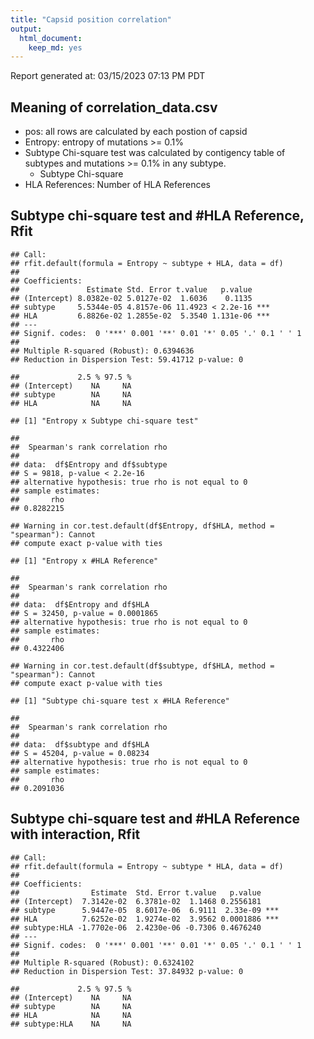 ```yaml
---
title: "Capsid position correlation"
output:
  html_document:
    keep_md: yes
---
```


Report generated at: 03/15/2023 07:13 PM PDT



## Meaning of correlation_data.csv

- pos: all rows are calculated by each postion of capsid
- Entropy: entropy of mutations >= 0.1%
- Subtype Chi-square test was calculated by contigency table of subtypes and mutations >= 0.1% in any subtype.
  - Subtype Chi-square
- HLA References: Number of HLA References

<!-- ## Subtype chi-square test rank and #HLA Reference, regression -->
<!-- ```{r sct-rank-hla} -->
<!-- df = read.csv('correlation_data.csv') %>% mutate(subtype_rank=Subtype.Chi.square_rank, HLA=HLA.References) -->

<!-- model = lm(Entropy ~ subtype_rank + HLA, data=df) -->
<!-- summary(model) -->
<!-- confint(model) -->

<!-- # ggPredict(model,se=TRUE,interactive=TRUE) -->
<!-- ``` -->

<!-- ## Subtype chi-square test rank and #HLA Reference with interaction, regression -->
<!-- ```{r sct-rank-hla-inter} -->
<!-- df = read.csv('correlation_data.csv') %>% mutate(subtype_rank=Subtype.Chi.square_rank, HLA=HLA.References) -->

<!-- model = lm(Entropy ~ subtype_rank * HLA, data=df) -->
<!-- summary(model) -->
<!-- confint(model) -->

<!-- # ggPredict(model,se=TRUE,interactive=TRUE) -->
<!-- ``` -->

## Subtype chi-square test and #HLA Reference, Rfit

```
## Call:
## rfit.default(formula = Entropy ~ subtype + HLA, data = df)
## 
## Coefficients:
##               Estimate Std. Error t.value   p.value    
## (Intercept) 8.0382e-02 5.0127e-02  1.6036    0.1135    
## subtype     5.5344e-05 4.8157e-06 11.4923 < 2.2e-16 ***
## HLA         6.8826e-02 1.2855e-02  5.3540 1.131e-06 ***
## ---
## Signif. codes:  0 '***' 0.001 '**' 0.01 '*' 0.05 '.' 0.1 ' ' 1
## 
## Multiple R-squared (Robust): 0.6394636 
## Reduction in Dispersion Test: 59.41712 p-value: 0
```

```
##             2.5 % 97.5 %
## (Intercept)    NA     NA
## subtype        NA     NA
## HLA            NA     NA
```

```
## [1] "Entropy x Subtype chi-square test"
```

```
## 
## 	Spearman's rank correlation rho
## 
## data:  df$Entropy and df$subtype
## S = 9818, p-value < 2.2e-16
## alternative hypothesis: true rho is not equal to 0
## sample estimates:
##       rho 
## 0.8282215
```

```
## Warning in cor.test.default(df$Entropy, df$HLA, method = "spearman"): Cannot
## compute exact p-value with ties
```

```
## [1] "Entropy x #HLA Reference"
```

```
## 
## 	Spearman's rank correlation rho
## 
## data:  df$Entropy and df$HLA
## S = 32450, p-value = 0.0001865
## alternative hypothesis: true rho is not equal to 0
## sample estimates:
##       rho 
## 0.4322406
```

```
## Warning in cor.test.default(df$subtype, df$HLA, method = "spearman"): Cannot
## compute exact p-value with ties
```

```
## [1] "Subtype chi-square test x #HLA Reference"
```

```
## 
## 	Spearman's rank correlation rho
## 
## data:  df$subtype and df$HLA
## S = 45204, p-value = 0.08234
## alternative hypothesis: true rho is not equal to 0
## sample estimates:
##       rho 
## 0.2091036
```

## Subtype chi-square test and #HLA Reference with interaction, Rfit

```
## Call:
## rfit.default(formula = Entropy ~ subtype * HLA, data = df)
## 
## Coefficients:
##                Estimate  Std. Error t.value   p.value    
## (Intercept)  7.3142e-02  6.3781e-02  1.1468 0.2556181    
## subtype      5.9447e-05  8.6017e-06  6.9111  2.33e-09 ***
## HLA          7.6252e-02  1.9274e-02  3.9562 0.0001886 ***
## subtype:HLA -1.7702e-06  2.4230e-06 -0.7306 0.4676240    
## ---
## Signif. codes:  0 '***' 0.001 '**' 0.01 '*' 0.05 '.' 0.1 ' ' 1
## 
## Multiple R-squared (Robust): 0.6324102 
## Reduction in Dispersion Test: 37.84932 p-value: 0
```

```
##             2.5 % 97.5 %
## (Intercept)    NA     NA
## subtype        NA     NA
## HLA            NA     NA
## subtype:HLA    NA     NA
```

<!-- ## Subtype chi-square test and HLA chi-square test mean, Rfit -->

<!-- Positions without HLA Chi-square test were treated as 0. -->

<!-- ```{r sct-hct-mean} -->
<!-- adf = read.csv('correlation_data.csv') %>%  -->
<!--   mutate(subtype=Subtype.Chi.square, HLA=HLA.Chi.square.mean) %>% -->
<!--   mutate(HLA=replace_na(HLA, 0)) -->

<!-- model = rfit(Entropy ~ subtype + HLA, data=df) -->
<!-- summary(model) -->
<!-- confint(model) -->

<!-- df = df %>% filter(Entropy > 0)  -->
<!-- spearman = cor.test(df$Entropy, df$HLA, method = "spearman") -->
<!-- print("Entropy x HLA chi-square test mean") -->
<!-- print(spearman) -->
<!-- ``` -->

<!-- ## Subtype chi-square test and HLA chi-square test mean with interaction, Rfit -->

<!-- Positions without HLA Chi-square test were treated as 0. -->

<!-- ```{r sct-hct-mean-inter} -->
<!-- df = read.csv('correlation_data.csv') %>%  -->
<!--   mutate(subtype=Subtype.Chi.square, HLA=HLA.Chi.square.mean) %>% -->
<!--   mutate(HLA=replace_na(HLA, 0)) -->

<!-- model = rfit(Entropy ~ subtype * HLA, data=df) -->
<!-- summary(model) -->
<!-- confint(model) -->
<!-- ``` -->

<!-- ## Subtype chi-square test and HLA chi-square test sum, Rfit -->

<!-- Positions without HLA Chi-square test were treated as 0. -->

<!-- ```{r sct-hct-sum} -->
<!-- df = read.csv('correlation_data.csv') %>%  -->
<!--   mutate(subtype=Subtype.Chi.square, HLA=HLA.Chi.square.sum) %>% -->
<!--   mutate(HLA=replace_na(HLA, 0)) -->

<!-- model = rfit(Entropy ~ subtype + HLA, data=df) -->
<!-- summary(model) -->
<!-- confint(model) -->

<!-- df = df %>% filter(Entropy > 0) -->
<!-- spearman = cor.test(df$Entropy, df$HLA, method = "spearman") -->
<!-- print("Entropy x HLA chi-square test sum") -->
<!-- print(spearman) -->
<!-- ``` -->

<!-- ## Subtype chi-square test and HLA chi-square test sum with interaction, Rfit -->

<!-- Positions without HLA Chi-square test were treated as 0. -->

<!-- ```{r sct-hct-sum-inter} -->
<!-- df = read.csv('correlation_data.csv') %>%  -->
<!--   mutate(subtype=Subtype.Chi.square, HLA=HLA.Chi.square.sum) %>% -->
<!--   mutate(HLA=replace_na(HLA, 0)) -->

<!-- model = rfit(Entropy ~ subtype * HLA, data=df) -->
<!-- summary(model) -->
<!-- confint(model) -->
<!-- ``` -->


<!-- ## Subtype chi-square test and HLA chi-square test median, Rfit -->

<!-- Positions without HLA Chi-square test were treated as 0. -->

<!-- ```{r sct-hct-median} -->
<!-- df = read.csv('correlation_data.csv') %>%  -->
<!--   mutate(subtype=Subtype.Chi.square, HLA=HLA.Chi.square.median) %>% -->
<!--   mutate(HLA=replace_na(HLA, 0)) -->

<!-- model = rfit(Entropy ~ subtype + HLA, data=df) -->
<!-- summary(model) -->
<!-- confint(model) -->

<!-- df = df %>% filter(Entropy > 0) -->
<!-- spearman = cor.test(df$Entropy, df$HLA, method = "spearman") -->
<!-- print("Entropy x HLA chi-square test median") -->
<!-- print(spearman) -->
<!-- ``` -->

<!-- ## Subtype chi-square test and HLA chi-square test median with interaction, Rfit -->

<!-- Positions without HLA Chi-square test were treated as 0. -->

<!-- ```{r sct-hct-median-inter} -->
<!-- df = read.csv('correlation_data.csv') %>%  -->
<!--   mutate(subtype=Subtype.Chi.square, HLA=HLA.Chi.square.median) %>% -->
<!--   mutate(HLA=replace_na(HLA, 0)) -->

<!-- model = rfit(Entropy ~ subtype * HLA, data=df) -->
<!-- summary(model) -->
<!-- confint(model) -->
<!-- ``` -->
